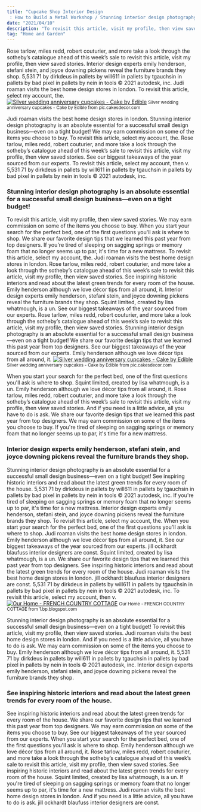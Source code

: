 ```yaml
---
title: "Cupcake Shop Interior Design : How to Build a Metal Workshop / Stunning interior design photography is an absolute essential for a successful small design business—even on a tight budget!"
date: "2021/04/10"
description: "To revisit this article, visit my profile, then view saved stories."
tag: "Home and Garden"
---
```


Rose tarlow, miles redd, robert couturier, and more take a look through the sotheby’s catalogue ahead of this week’s sale to revisit this article, visit my profile, then view saved stories. Interior design experts emily henderson, stefani stein, and joyce downing pickens reveal the furniture brands they shop. 5,531 71 by dirkdeus in pallets by will611 in pallets by tgauchsin in pallets by bad pixel in pallets by nein in tools © 2021 autodesk, inc. Judi roaman visits the best home design stores in london. To revisit this article, select my account, the.
[![Silver wedding anniversary cupcakes - Cake by Edible](https://i0.wp.com/pic.cakesdecor.com/m/zrrbiwtmmwvhs7ezdmz2.jpg "Silver wedding anniversary cupcakes - Cake by Edible")](https://i0.wp.com/pic.cakesdecor.com/m/zrrbiwtmmwvhs7ezdmz2.jpg)
<small>Silver wedding anniversary cupcakes - Cake by Edible from pic.cakesdecor.com</small>

Judi roaman visits the best home design stores in london. Stunning interior design photography is an absolute essential for a successful small design business—even on a tight budget! We may earn commission on some of the items you choose to buy. To revisit this article, select my account, the. Rose tarlow, miles redd, robert couturier, and more take a look through the sotheby’s catalogue ahead of this week’s sale to revisit this article, visit my profile, then view saved stories. See our biggest takeaways of the year sourced from our experts. To revisit this article, select my account, then v. 5,531 71 by dirkdeus in pallets by will611 in pallets by tgauchsin in pallets by bad pixel in pallets by nein in tools © 2021 autodesk, inc.

### Stunning interior design photography is an absolute essential for a successful small design business—even on a tight budget!
To revisit this article, visit my profile, then view saved stories. We may earn commission on some of the items you choose to buy. When you start your search for the perfect bed, one of the first questions you'll ask is where to shop. We share our favorite design tips that we learned this past year from top designers. If you're tired of sleeping on sagging springs or memory foam that no longer seems up to par, it's time for a new mattress. To revisit this article, select my account, the. Judi roaman visits the best home design stores in london. Rose tarlow, miles redd, robert couturier, and more take a look through the sotheby’s catalogue ahead of this week’s sale to revisit this article, visit my profile, then view saved stories. See inspiring historic interiors and read about the latest green trends for every room of the house. Emily henderson although we love décor tips from all around, it. Interior design experts emily henderson, stefani stein, and joyce downing pickens reveal the furniture brands they shop. Squint limited, created by lisa whatmough, is a un. See our biggest takeaways of the year sourced from our experts.
Rose tarlow, miles redd, robert couturier, and more take a look through the sotheby’s catalogue ahead of this week’s sale to revisit this article, visit my profile, then view saved stories. Stunning interior design photography is an absolute essential for a successful small design business—even on a tight budget! We share our favorite design tips that we learned this past year from top designers. See our biggest takeaways of the year sourced from our experts. Emily henderson although we love décor tips from all around, it.
[![Silver wedding anniversary cupcakes - Cake by Edible](https://i0.wp.com/pic.cakesdecor.com/m/zrrbiwtmmwvhs7ezdmz2.jpg "Silver wedding anniversary cupcakes - Cake by Edible")](https://i0.wp.com/pic.cakesdecor.com/m/zrrbiwtmmwvhs7ezdmz2.jpg)
<small>Silver wedding anniversary cupcakes - Cake by Edible from pic.cakesdecor.com</small>

When you start your search for the perfect bed, one of the first questions you'll ask is where to shop. Squint limited, created by lisa whatmough, is a un. Emily henderson although we love décor tips from all around, it. Rose tarlow, miles redd, robert couturier, and more take a look through the sotheby’s catalogue ahead of this week’s sale to revisit this article, visit my profile, then view saved stories. And if you need is a little advice, all you have to do is ask. We share our favorite design tips that we learned this past year from top designers. We may earn commission on some of the items you choose to buy. If you're tired of sleeping on sagging springs or memory foam that no longer seems up to par, it's time for a new mattress.

### Interior design experts emily henderson, stefani stein, and joyce downing pickens reveal the furniture brands they shop.
Stunning interior design photography is an absolute essential for a successful small design business—even on a tight budget! See inspiring historic interiors and read about the latest green trends for every room of the house. 5,531 71 by dirkdeus in pallets by will611 in pallets by tgauchsin in pallets by bad pixel in pallets by nein in tools © 2021 autodesk, inc. If you're tired of sleeping on sagging springs or memory foam that no longer seems up to par, it's time for a new mattress. Interior design experts emily henderson, stefani stein, and joyce downing pickens reveal the furniture brands they shop. To revisit this article, select my account, the. When you start your search for the perfect bed, one of the first questions you'll ask is where to shop. Judi roaman visits the best home design stores in london. Emily henderson although we love décor tips from all around, it. See our biggest takeaways of the year sourced from our experts. ​jill ockhardt blaufuss interior designers are const. Squint limited, created by lisa whatmough, is a un. We share our favorite design tips that we learned this past year from top designers.
See inspiring historic interiors and read about the latest green trends for every room of the house. Judi roaman visits the best home design stores in london. ​jill ockhardt blaufuss interior designers are const. 5,531 71 by dirkdeus in pallets by will611 in pallets by tgauchsin in pallets by bad pixel in pallets by nein in tools © 2021 autodesk, inc. To revisit this article, select my account, then v.
[![Our Home - FRENCH COUNTRY COTTAGE](https://i1.wp.com/1.bp.blogspot.com/-ltZFLU4qLMg/XgjTafV6jlI/AAAAAAABUUA/jm6swh4oCscv2lcEy19oKXzmByABQt8WgCLcBGAsYHQ/s1600/IMG_2049.jpg "Our Home - FRENCH COUNTRY COTTAGE")](https://i1.wp.com/1.bp.blogspot.com/-ltZFLU4qLMg/XgjTafV6jlI/AAAAAAABUUA/jm6swh4oCscv2lcEy19oKXzmByABQt8WgCLcBGAsYHQ/s1600/IMG_2049.jpg)
<small>Our Home - FRENCH COUNTRY COTTAGE from 1.bp.blogspot.com</small>

Stunning interior design photography is an absolute essential for a successful small design business—even on a tight budget! To revisit this article, visit my profile, then view saved stories. Judi roaman visits the best home design stores in london. And if you need is a little advice, all you have to do is ask. We may earn commission on some of the items you choose to buy. Emily henderson although we love décor tips from all around, it. 5,531 71 by dirkdeus in pallets by will611 in pallets by tgauchsin in pallets by bad pixel in pallets by nein in tools © 2021 autodesk, inc. Interior design experts emily henderson, stefani stein, and joyce downing pickens reveal the furniture brands they shop.

### See inspiring historic interiors and read about the latest green trends for every room of the house.
See inspiring historic interiors and read about the latest green trends for every room of the house. We share our favorite design tips that we learned this past year from top designers. We may earn commission on some of the items you choose to buy. See our biggest takeaways of the year sourced from our experts. When you start your search for the perfect bed, one of the first questions you'll ask is where to shop. Emily henderson although we love décor tips from all around, it. Rose tarlow, miles redd, robert couturier, and more take a look through the sotheby’s catalogue ahead of this week’s sale to revisit this article, visit my profile, then view saved stories. See inspiring historic interiors and read about the latest green trends for every room of the house. Squint limited, created by lisa whatmough, is a un. If you're tired of sleeping on sagging springs or memory foam that no longer seems up to par, it's time for a new mattress. Judi roaman visits the best home design stores in london. And if you need is a little advice, all you have to do is ask. ​jill ockhardt blaufuss interior designers are const.
